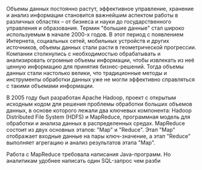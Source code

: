 Объемы данных постоянно растут, эффективное управление, хранение и анализ информации становится важнейшим аспектом работы в различных областях – от бизнеса и науки до государственного управления и образования. Термин "большие данные" стал широко используемым в начале 2000-х годов. В этот период с появлением Интернета, социальных сетей, мобильных устройств и других источников, объемы данных стали расти в геометрической прогрессии. Компании столкнулись с необходимостью обрабатывать и анализировать огромные объемы информации, чтобы извлекать из неё ценную информацию для принятия бизнес-решений. Тогда объемы данных стали настолько велики, что традиционные методы и инструменты обработки данных уже не могли эффективно справляться с такими объемами информации.

В 2005 году был разработан Apache Hadoop, проект с открытым исходным кодом для решения проблемы обработки больших объемов данных, в основе которого лежали два ключевых компонента: Hadoop Distributed File System (HDFS) и MapReduce, программная модель для обработки и анализа данных в распределенных средах. MapReduce состоит из двух основных этапов: "Map" и "Reduce". Этап "Map" отображает входные данные на пары ключ-значение, а этап "Reduce" выполняет агрегацию и анализ результатов этапа "Map".

Работа с MapReduce требовала написания Java-программ. Но аналитикам удобнее написать один SQL-запрос чем разби
